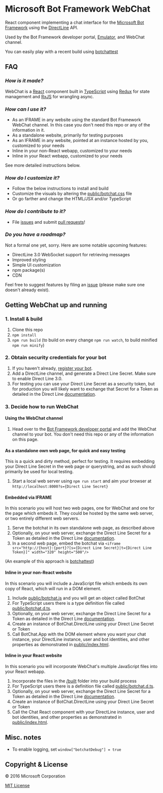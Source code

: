 # Microsoft Bot Framework WebChat

React component implementing a chat interface for the [Microsoft Bot Framework](http://www.botframework.com) using the [DirectLine](https://docs.botframework.com/en-us/restapi/directline3/) API.

Used by the Bot Framework developer portal, [Emulator](https://github.com/Microsoft/BotFramework-Emulator), and WebChat channel.

You can easily play with a recent build using [botchattest](https://botchattest.herokuapp.com)

## FAQ

### *How is it made?*

WebChat is a [React](https://facebook.github.io/react/) component built in [TypeScript](http://www.typescriptlang.org) using [Redux](http://redux.js.org) for state management and [RxJS](http://reactivex.io/rxjs/) for wrangling async.

### *How can I use it?*

* As an IFRAME in any website using the standard Bot Framework WebChat channel. In this case you don't need this repo or any of the information in it.
* As a standalone website, primarily for testing purposes
* As an IFRAME in any website, pointed at an instance hosted by you, customized to your needs
* Inline in your non-React webapp, customized to your needs    
* Inline in your React webapp, customized to your needs

See more detailed instructions below.

### *How do I customize it?*

* Follow the below instructions to install and build
* Customize the visuals by altering the [public/botchat.css](https://github.com/Microsoft/BotFramework-WebChat/blob/master/public/botchat.css) file
* Or go farther and change the HTML/JSX and/or TypeScript 

### *How do I contribute to it?*

* File [issues](issues) and submit [pull requests](pulls)!

### *Do you have a roadmap?*

Not a formal one yet, sorry. Here are some notable upcoming features:

* DirectLine 3.0 WebSocket support for retrieving messages 
* Improved styling
* Simple UI customization
* npm package(s)
* CDN

Feel free to suggest features by filing an [issue](issues) (please make sure one doesn't already exist).

## Getting WebChat up and running

### 1. Install & build

1. Clone this repo
2. `npm install`
3. `npm run build` (to build on every change `npm run watch`, to build minified `npm run minify`)

### 2. Obtain security credentials for your bot

1. If you haven't already, [register your bot](https://dev.botframework.com/bots/new).
2. Add a DirectLine channel, and generate a Direct Line Secret. Make sure to enable Direct Line 3.0.
3. For testing you can use your Direct Line Secret as a security token, but for production you will likely want to exchange that Secret for a Token as detailed in the Direct Line [documentation](https://docs.botframework.com/en-us/restapi/directline3/).

### 3. Decide how to run WebChat

#### Using the WebChat channel 

1. Head over to the [Bot Framework developer portal](https://dev.botframework.com/bots) and add the WebChat channel to your bot. You don't need this repo or any of the information on this page.

#### As a standalone own web page, for quick and easy testing

This is a quick and dirty method, perfect for testing. It requires embedding your Direct Line Secret in the web page or querystring, and as such should primarily be used for local testing.

1. Start a local web server using `npm run start` and aim your browser at `http://localhost:8000?s={Direct Line Secret}`

#### Embedded via IFRAME

In this scenario you will host two web pages, one for WebChat and one for the page which embeds it. They could be hosted by the same web server, or two entirely different web servers. 

1. Serve the botchat in its own standalone web page, as described above
2. Optionally, on your web server, exchange the Direct Line Secret for a Token as detailed in the Direct Line [documentation](https://docs.botframework.com/en-us/restapi/directline3/).
3. In a second web page, embed the botchat via `<iframe src="http://{host}:{port}?[s={Direct Line Secret}|t={Direct Line Token}]" width="320" height="500"/>`

(An example of this approach is [botchattest](https://github.com/billba/botchattest))

#### Inline in your non-React website

In this scenario you will include a JavaScript file which embeds its own copy of React, which will run in a DOM element.  

1. Include [public/botchat.js](https://github.com/Microsoft/BotFramework-WebChat/blob/master/public/botchat.js) and you will get an object called BotChat
2. For TypeScript users there is a type definition file called [public/botchat.d.ts](https://github.com/Microsoft/BotFramework-WebChat/blob/master/public/botchat.d.ts).
3. Optionally, on your web server, exchange the Direct Line Secret for a Token as detailed in the Direct Line [documentation](https://docs.botframework.com/en-us/restapi/directline3/).
4. Create an instance of BotChat.DirectLine using your Direct Line Secret or Token
5. Call BotChat.App with the DOM element where you want your chat instance, your DirectLine instance, user and bot identities, and other properties as demonstrated in [public/index.html](https://github.com/Microsoft/BotFramework-WebChat/blob/master/public/index.html). 

#### Inline in your React website

In this scenario you will incorporate WebChat's multiple JavaScript files into your React webapp. 

1. Incorporate the files in the [/built](https://github.com/Microsoft/BotFramework-WebChat/blob/master/built) folder into your build process
2. For TypeScript users there is a definition file called [public/botchat.d.ts](https://github.com/Microsoft/BotFramework-WebChat/blob/master/public/botchat.d.ts).
3. Optionally, on your web server, exchange the Direct Line Secret for a Token as detailed in the Direct Line [documentation](https://docs.botframework.com/en-us/restapi/directline3/).
4. Create an instance of BotChat.DirectLine using your Direct Line Secret or Token
4. Call the Chat React component with your DirectLine instance, user and bot identities, and other properties as demonstrated in [public/index.html](https://github.com/Microsoft/BotFramework-WebChat/blob/master/public/index.html). 

## Misc. notes

* To enable logging, set `window["botchatDebug"] = true` 

## Copyright & License

© 2016 Microsoft Corporation

[MIT License](/LICENSE)
